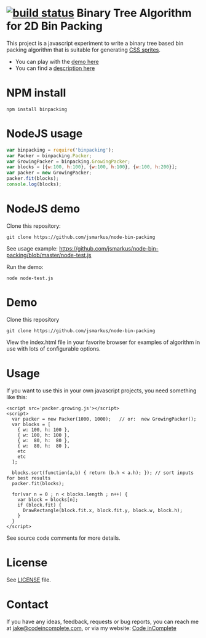 [![build status](https://secure.travis-ci.org/jsmarkus/node-bin-packing.png)](http://travis-ci.org/jsmarkus/node-bin-packing)
Binary Tree Algorithm for 2D Bin Packing
========================================

This project is a javascript experiment to write a binary tree based
bin packing algorithm that is suitable for generating
[CSS sprites](https://github.com/jakesgordon/sprite-factory).

 * You can play with the [demo here](http://codeincomplete.com/posts/2011/5/7/bin_packing/example/)
 * You can find a [description here](http://codeincomplete.com/posts/2011/5/7/bin_packing/)


NPM install
===========

    npm install binpacking

NodeJS usage
============

```javascript
var binpacking = require('binpacking');
var Packer = binpacking.Packer;
var GrowingPacker = binpacking.GrowingPacker;
var blocks = [{w:100, h:100}, {w:100, h:100}, {w:100, h:200}];
var packer = new GrowingPacker;
packer.fit(blocks);
console.log(blocks);
```



NodeJS demo
============

Clone this repository:

    git clone https://github.com/jsmarkus/node-bin-packing

See usage example: https://github.com/jsmarkus/node-bin-packing/blob/master/node-test.js

Run the demo:

    node node-test.js

Demo
====

Clone this repository

    git clone https://github.com/jsmarkus/node-bin-packing

View the index.html file in your favorite browser for examples of algorithm in use with lots of configurable options.

Usage
=====

If you want to use this in your own javascript projects, you need something like this:

    <script src='packer.growing.js'></script>
    <script>
      var packer = new Packer(1000, 1000);   // or:  new GrowingPacker();
      var blocks = [
        { w: 100, h: 100 },
        { w: 100, h: 100 },
        { w:  80, h:  80 },
        { w:  80, h:  80 },
        etc
        etc
      ];

      blocks.sort(function(a,b) { return (b.h < a.h); }); // sort inputs for best results
      packer.fit(blocks);
  
      for(var n = 0 ; n < blocks.length ; n++) {
        var block = blocks[n];
        if (block.fit) {
          DrawRectangle(block.fit.x, block.fit.y, block.w, block.h);
        }
      }
    </script>

See source code comments for more details.

License
=======

See [LICENSE](https://github.com/jakesgordon/bin-packing/blob/master/LICENSE) file.

Contact
=======

If you have any ideas, feedback, requests or bug reports, you can reach me at
[jake@codeincomplete.com](mailto:jake@codeincomplete.com), or via
my website: [Code inComplete](http://codeincomplete.com/posts/2011/5/7/bin_packing/)

